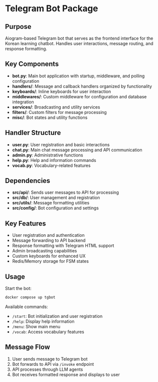 # Telegram Bot Package

## Purpose
Aiogram-based Telegram bot that serves as the frontend interface for the Korean learning chatbot. Handles user interactions, message routing, and response formatting.

## Key Components
- **bot.py**: Main bot application with startup, middleware, and polling configuration
- **handlers/**: Message and callback handlers organized by functionality
- **keyboards/**: Inline keyboards for user interaction
- **middlewares/**: Custom middleware for configuration and database integration
- **services/**: Broadcasting and utility services
- **filters/**: Custom filters for message processing
- **misc/**: Bot states and utility functions

## Handler Structure
- **user.py**: User registration and basic interactions
- **chat.py**: Main chat message processing and API communication
- **admin.py**: Administrative functions
- **help.py**: Help and information commands
- **vocab.py**: Vocabulary-related features

## Dependencies
- **src/api/**: Sends user messages to API for processing
- **src/db/**: User management and registration
- **src/utils/**: Message formatting utilities
- **src/config/**: Bot configuration and settings

## Key Features
- User registration and authentication
- Message forwarding to API backend
- Response formatting with Telegram HTML support
- Admin broadcasting capabilities
- Custom keyboards for enhanced UX
- Redis/Memory storage for FSM states

## Usage
Start the bot:
```bash
docker compose up tgbot
```

Available commands:
- `/start`: Bot initialization and user registration
- `/help`: Display help information
- `/menu`: Show main menu
- `/vocab`: Access vocabulary features

## Message Flow
1. User sends message to Telegram bot
2. Bot forwards to API via `/invoke` endpoint
3. API processes through LLM agents
4. Bot receives formatted response and displays to user